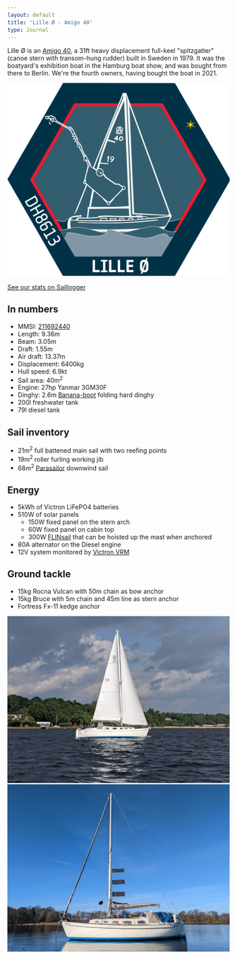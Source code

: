```yaml
---
layout: default
title: 'Lille Ø - Amigo 40'
type: Journal
---
```


Lille Ø is an [Amigo 40](https://sailboatdata.com/sailboat/amigo-40), a 31ft heavy displacement full-keel "spitzgatter" (canoe stern with transom-hung rudder) built in Sweden in 1979. It was the boatyard's exhibition boat in the Hamburg boat show, and was bought from there to Berlin. We're the fourth owners, having bought the boat in 2021.

![Lille Ø crew badge](../2021/8eb3e7106ec080cb96bf6c1b514b6a5f.png) 

[See our stats on Saillogger](https://saillogger.com/stats/143/)

## In numbers

* MMSI: [211692440](https://www.marinetraffic.com/en/ais/details/ships/shipid:6684115/mmsi:211692440/imo:0/vessel:LILLE_OE)
* Length: 9.36m
* Beam: 3.05m
* Draft: 1.55m
* Air draft: 13.37m
* Displacement: 6400kg
* Hull speed: 6.9kt
* Sail area: 40m<sup>2</sup>
* Engine: 27hp Yanmar 3GM30F 
* Dinghy: 2.6m [Banana-boot](http://www.banana-boot.de/en/) folding hard dinghy
* 200l freshwater tank
* 79l diesel tank

## Sail inventory

* 21m<sup>2</sup> full battened main sail with two reefing points
* 19m<sup>2</sup> roller furling working jib
* 68m<sup>2</sup> [Parasailor](https://www.parasailor.com/) downwind sail

## Energy

* 5kWh of Victron LiFePO4 batteries
* 510W of solar panels
  - 150W fixed panel on the stern arch
  - 60W fixed panel on cabin top
  - 300W [FLINsail](https://flin-solar.com/flinsail) that can be hoisted up the mast when anchored
* 80A alternator on the Diesel engine
* 12V system monitored by [Victron VRM](https://www.victronenergy.com/panel-systems-remote-monitoring/vrm)

## Ground tackle

* 15kg Rocna Vulcan with 50m chain as bow anchor
* 15kg Bruce with 5m chain and 45m line as stern anchor
* Fortress Fx-11 kedge anchor

![Under way](../2021/7143e23ead65021105190ee55bf6d37c.jpg) ![Anchored](../2021/5181076882c1e1b5ed7235d7e9e6edcd.jpg)
